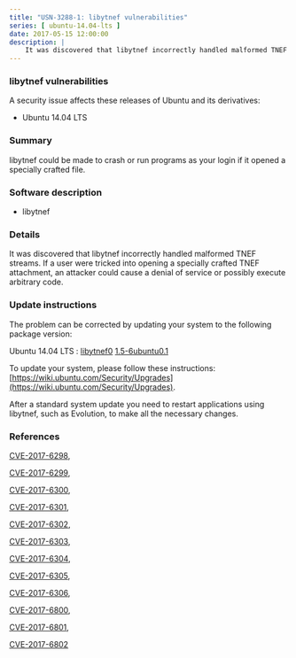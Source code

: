 ```yaml
---
title: "USN-3288-1: libytnef vulnerabilities"
series: [ ubuntu-14.04-lts ]
date: 2017-05-15 12:00:00
description: |
    It was discovered that libytnef incorrectly handled malformed TNEF streams. If a user were tricked into opening a specially crafted TNEF attachment, an attacker could cause a denial of service or possibly execute arbitrary code. 
--- 
```

 
### libytnef vulnerabilities

A security issue affects these releases of Ubuntu and its derivatives:

* Ubuntu 14.04 LTS

### Summary

libytnef could be made to crash or run programs as your login if it opened a specially crafted file.

### Software description

* libytnef 

### Details

It was discovered that libytnef incorrectly handled malformed TNEF streams. If a user were tricked into opening a specially crafted TNEF attachment, an attacker could cause a denial of service or possibly execute arbitrary code. 

### Update instructions

The problem can be corrected by updating your system to the following package version:

Ubuntu 14.04 LTS
 : [libytnef0](https://launchpad.net/ubuntu/+source/libytnef) <span> [1.5-6ubuntu0.1](https://launchpad.net/ubuntu/+source/libytnef/1.5-6ubuntu0.1) </span> 

To update your system, please follow these instructions: [https://wiki.ubuntu.com/Security/Upgrades](https://wiki.ubuntu.com/Security/Upgrades).

After a standard system update you need to restart applications using libytnef, such as Evolution, to make all the necessary changes. 

### References

 [CVE-2017-6298](http://people.ubuntu.com/~ubuntu-security/cve/CVE-2017-6298), 

 [CVE-2017-6299](http://people.ubuntu.com/~ubuntu-security/cve/CVE-2017-6299), 

 [CVE-2017-6300](http://people.ubuntu.com/~ubuntu-security/cve/CVE-2017-6300), 

 [CVE-2017-6301](http://people.ubuntu.com/~ubuntu-security/cve/CVE-2017-6301), 

 [CVE-2017-6302](http://people.ubuntu.com/~ubuntu-security/cve/CVE-2017-6302), 

 [CVE-2017-6303](http://people.ubuntu.com/~ubuntu-security/cve/CVE-2017-6303), 

 [CVE-2017-6304](http://people.ubuntu.com/~ubuntu-security/cve/CVE-2017-6304), 

 [CVE-2017-6305](http://people.ubuntu.com/~ubuntu-security/cve/CVE-2017-6305), 

 [CVE-2017-6306](http://people.ubuntu.com/~ubuntu-security/cve/CVE-2017-6306), 

 [CVE-2017-6800](http://people.ubuntu.com/~ubuntu-security/cve/CVE-2017-6800), 

 [CVE-2017-6801](http://people.ubuntu.com/~ubuntu-security/cve/CVE-2017-6801), 

 [CVE-2017-6802](http://people.ubuntu.com/~ubuntu-security/cve/CVE-2017-6802)
 
